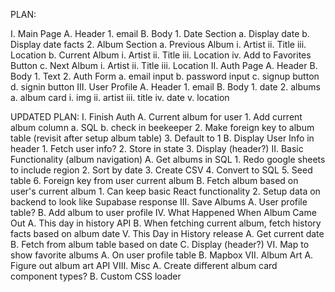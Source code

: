 PLAN:

I. Main Page
  A. Header
    1. email
  B. Body
    1. Date Section
      a. Display date
      b. Display date facts
    2. Album Section
      a. Previous Album
        i. Artist
        ii. Title
        iii. Location
      b. Current Album
        i. Artist
        ii. Title
        iii. Location
        iv. Add to Favorites Button
      c. Next Album
        i. Artist
        ii. Title
        iii. Location
II. Auth Page
  A. Header
  B. Body
    1. Text
    2. Auth Form
      a. email input
      b. password input
      c. signup button
      d. signin button
III. User Profile
  A. Header
    1. email
  B. Body
    1. date
    2. albums
      a. album card
        i. img
        ii. artist
        iii. title
        iv. date
        v. location

UPDATED PLAN: 
I. Finish Auth
  A. Current album for user
    1. Add current album column
      a. SQL
      b. check in beekeeper
    2. Make foreign key to album table (revisit after setup album table)
    3. Default to 1
  B. Display User Info in header
    1. Fetch user info?
    2. Store in state
    3. Display (header?)
II. Basic Functionality (album navigation)
  A. Get albums in SQL
    1. Redo google sheets to include region
    2. Sort by date
    3. Create CSV
    4. Convert to SQL
    5. Seed table
    6. Foreign key from user current album
  B. Fetch album based on user's current album
    1. Can keep basic React functionality
    2. Setup data on backend to look like Supabase response
III. Save Albums
  A. User profile table?
  B. Add album to user profile
IV. What Happened When Album Came Out
  A. This day in history API
  B. When fetching current album, fetch history facts based on album date
V. This Day in History release
  A. Get current date
  B. Fetch from album table based on date
  C. Display (header?)
VI. Map to show favorite albums
  A. On user profile table
  B. Mapbox
VII. Album Art
  A. Figure out album art API
VIII. Misc
  A. Create different album card component types?
  B. Custom CSS loader